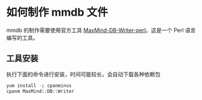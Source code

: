 # 如何制作 mmdb 文件

mmdb 的制作需要使用官方工具 [MaxMind-DB-Writer-perl](https://github.com/maxmind/MaxMind-DB-Writer-perl)。这是一个 Perl 语言编写的工具。

## 工具安装

执行下面的命令进行安装，时间可能较长，会自动下载各种依赖包

```bash
yum install -y cpanminus
cpanm MaxMind::DB::Writer
```


